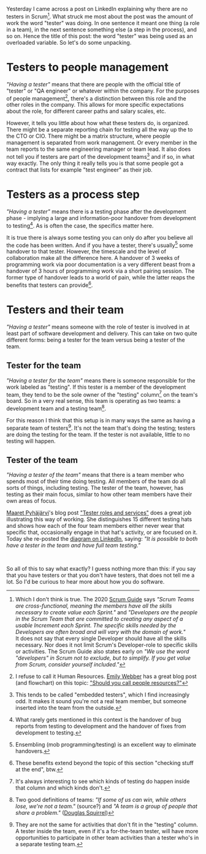 <!--
.. title: "Tester" is an overloaded variable
.. slug: tester-is-an-overloaded-variable
.. date: 2022-08-04 11:39:25 UTC+02:00
.. tags: management, semantics, software testing, test management
.. category: software testing
.. link: 
.. description: 
.. type: text
-->

Yesterday I came across a post on LinkedIn explaining why there are no testers in Scrum[^1]. What struck me most about the post was the amount of work the word "tester" was doing. In one sentence it meant one thing (a role in a team), in the next sentence something else (a step in the process), and so on. Hence the title of this post: the word "tester" was being used as an overloaded variable. So let's do some unpacking.

[^1]: Which I don't think is true. The 2020 [Scrum Guide](https://scrumguides.org/scrum-guide.html) says *"Scrum Teams are cross-functional, meaning the members have all the skills necessary to create value each Sprint."* and *"Developers are the people in the Scrum Team that are committed to creating any aspect of a usable Increment each Sprint. The specific skills needed by the Developers are often broad and will vary with the domain of work."*  
It does not say that every single Developer should have all the skills necessary. Nor does it not limit Scrum's Developer-role to specific skills or activities. The Scrum Guide also states early on *"We use the word "developers" in Scrum not to exclude, but to simplify. If you get value from Scrum, consider yourself included."*



# Testers to people management
*"Having a tester"* means that there are people with the official title of "tester" or "QA engineer" or whatever within the company. For the purposes of people management[^2], there's a distinction between this role and the other roles in the company. This allows for more specific expectations about the role, for different career paths and salary scales, etc.

<!-- TEASER_END -->

However, it tells you little about how what these testers do, is organized. There might be a separate reporting chain for testing all the way up the to the CTO or CIO. There might be a matrix structure, where people management is separated from work management. Or every member in the team reports to the same engineering manager or team lead. It also does not tell you if testers are part of the development teams[^3] and if so, in what way exactly. The only thing it really tells you is that some people got a contract that lists for example "test engineer" as their job.

[^2]: I refuse to call it Human Resources. [Emily Webber](https://emilywebber.co.uk/) has a great blog post (and flowchart) on this topic: ["Should you call people resources?"](https://emilywebber.co.uk/should-you-call-people-resources/)

[^3]: This tends to be called "embedded testers", which I find increasingly odd. It makes it sound you're not a real team member, but someone inserted into the team from the outside.




# Testers as a process step

*"Having a tester"* means there is a testing phase after the development phase - implying a large and information-poor handover from development to testing[^4]. As is often the case, the specifics matter here.

It is true there is always some testing you can only do after you believe all the code has been written. And if you have a tester, there's usually[^5] some handover to that tester. However, the timescale and the level of collaboration make all the difference here. A handover of 3 weeks of programming work via poor documentation is a very different beast from a handover of 3 hours of programming work via a short pairing session. The former type of handover leads to a world of pain, while the latter reaps the benefits that testers can provide[^6].


[^4]: What rarely gets mentioned in this context is the handover of bug reports from testing to development and the handover of fixes from development to testing.

[^5]: Ensembling (mob programming/testing) is an excellent way to eliminate handovers.

[^6]: These benefits extend beyond the topic of this section "checking stuff at the end", btw.



# Testers and their team
*"Having a tester"* means someone with the role of tester is involved in at least part of software development and delivery. This can take on two quite different forms: being a tester for the team versus being a tester of the team.


## Tester for the team
*"Having a tester for the team"* means there is someone responsible for the work labeled as "testing". If this tester is a member of the development team, they tend to be the sole owner of the "testing" column[^7] on the team's board. So in a very real sense, this team is operating as two teams: a development team and a testing team[^8].

For this reason I think that this setup is in many ways the same as having a separate team of testers[^9]. It's not the team that's doing the testing; testers are doing the testing for the team. If the tester is not available, little to no testing will happen.


## Tester of the team
*"Having a tester of the team"* means that there is a team member who spends most of their time doing testing. All members of the team do all sorts of things, including testing. The tester of the team, however, has testing as their main focus, similar to how other team members have their own areas of focus.

[Maaret Pyhäjärvi](https://twitter.com/maaretp)'s blog post ["Tester roles and services"](https://visible-quality.blogspot.com/2021/07/tester-roles-and-services.html) does a great job illustrating this way of working. She distinguishes 15 different testing hats and shows how each of the four team members either never wear that specific that, occasionally engage in that hat's activity, or are focused on it. Today she re-posted the [diagram on LinkedIn](https://www.linkedin.com/posts/maaret_it-is-possible-to-both-have-a-tester-in-the-activity-6960845948419747840-NKpv), saying: *"It is possible to both have a tester in the team and have full team testing."*

[^7]:It's always interesting to see which kinds of testing do happen inside that column and which kinds don't.

[^8]: Two good definitions of teams: *"If some of us can win, while others lose, we're not a team."* (source?) and *"A team is a group of people that share a problem."* ([Douglas Squirrel](https://twitter.com/douglassquirrel))

[^9]: They are not the same for activities that don't fit in the "testing" column. A tester inside the team, even if it's a for-the-team tester, will have more opportunities to participate in other team activities than a tester who's in a separate testing team.


<div style="margin-top: 2.7rem" />


So all of this to say what exactly? I guess nothing more than this: if you say that you have testers or that you don't have testers, that does not tell me a lot. So I'd be curious to hear more about how you do software.

